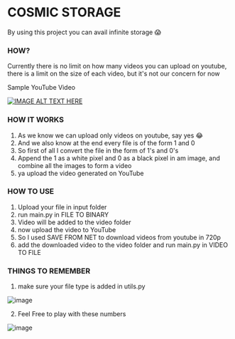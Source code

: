 # COSMIC STORAGE #

By using this project you can avail infinite storage 😱

### HOW? ###
Currently there is no limit on how many videos you can upload on youtube, there is a limit on the size of each video, but it's not our concern for now

Sample YouTube Video

[![IMAGE ALT TEXT HERE](https://img.youtube.com/vi/ANMkgCiSGxQ/0.jpg)](https://www.youtube.com/watch?v=ANMkgCiSGxQ)

### HOW IT WORKS ###
1. As we know we can upload only videos on youtube, say yes 😂
2. And we also know at the end every file is of the form 1 and 0
3. So first of all I convert the file in the form of 1's and 0's 
4. Append the 1 as a white pixel and 0 as a black pixel in am image, and combine all the images to form a video
5. ya upload the video generated on YouTube 

### HOW TO USE ###
1. Upload your file in input folder
2. run main.py in FILE TO BINARY
3. Video will be added to the video folder
4. now upload the video to YouTube 
5. So I used SAVE FROM NET to download videos from youtube in 720p 
6. add the downloaded video to the video folder and run main.py in VIDEO TO FILE

### THINGS TO REMEMBER ###
1. make sure your file type is added in utils.py 

![image](https://github.com/user-attachments/assets/92d156dd-a2de-4717-809f-4fd0461755d8)

2. Feel Free to play with these numbers

![image](https://github.com/user-attachments/assets/48357864-09e6-4499-82b5-bf682a00bdfc)
